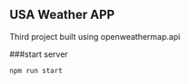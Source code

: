 ## USA Weather APP

Third project built using openweathermap.api

###start server

```sh
npm run start
```
